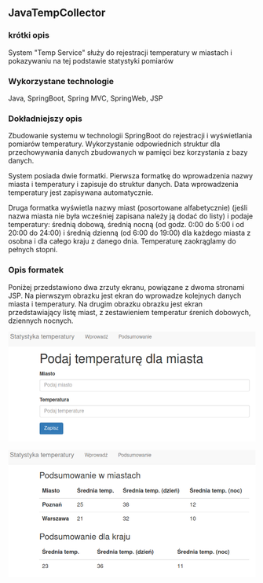 ## JavaTempCollector

### krótki opis

System "Temp Service" służy do rejestracji temperatury w miastach i pokazywaniu na tej podstawie statystyki pomiarów

### Wykorzystane technologie

Java, SpringBoot, Spring MVC, SpringWeb, JSP

### Dokładniejszy opis

Zbudowanie systemu w technologii SpringBoot do rejestracji i
wyświetlania pomiarów temperatury. Wykorzystanie odpowiednich struktur dla przechowywania danych 
zbudowanych w pamięci bez korzystania z bazy danych.

System posiada dwie formatki. Pierwsza formatkę do wprowadzenia nazwy miasta i temperatury
i zapisuje do struktur danych. Data wprowadzenia temperatury jest
zapisywana automatycznie.

Druga formatka wyświetla nazwy miast (posortowane alfabetycznie) (jeśli
nazwa miasta nie była wcześniej zapisana należy ją dodać do listy) i
podaje temperatury: średnią dobową, średnią nocną (od godz. 0:00 do 5:00
i od 20:00 do 24:00) i średnią dzienną (od 6:00 do 19:00) dla każdego
miasta z osobna i dla całego kraju z danego dnia.
Temperaturę zaokrąglamy do pełnych stopni.

### Opis formatek

Poniżej przedstawiono dwa zrzuty ekranu, powiązane z dwoma stronami JSP.
Na pierwszym obrazku jest ekran do wprowadze kolejnych danych miasta i temperatury.
Na drugim obrazku obrazku jest ekran przedstawiający listę miast, 
z zestawieniem temperatur śrenich dobowych, dziennych nocnych.

![Ekran prezentacji temperatur-wprowadzenie](https://raw.githubusercontent.com/ga1robe/JavaTempCollector/master/screenshots/screen_of_enter.png)

![Ekran prezentacji temperatur-lista](https://raw.githubusercontent.com/ga1robe/JavaTempCollector/master/screenshots/screen_of_list.png)